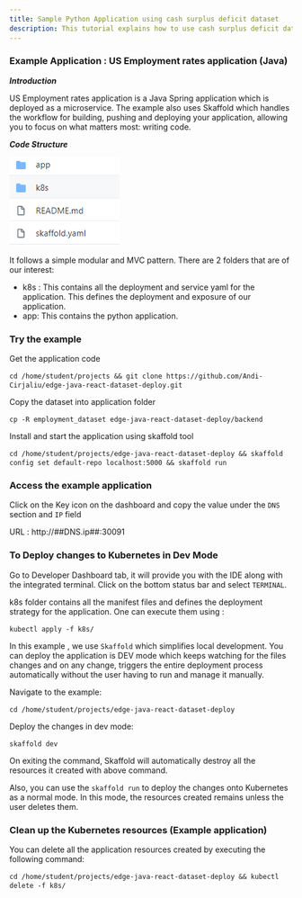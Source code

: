 ```yaml
---
title: Sample Python Application using cash surplus deficit dataset
description: This tutorial explains how to use cash surplus deficit dataset in a sample python application
---
```


### Example Application : US Employment rates application (Java)

***Introduction***

US Employment rates application is a Java Spring application which is deployed as a microservice.
The example also uses Skaffold which handles the workflow for building, pushing and deploying your application, allowing you to focus on what matters most: writing code.

***Code Structure***

![codestructure](_images/app-structure.PNG)

It follows a simple modular and MVC pattern. There are 2 folders that are of our interest:
- k8s :  This contains all the deployment and service yaml for the application. This defines the deployment and exposure of our application.
- app: This contains the python application.

### Try the example

Get the application code
```execute
cd /home/student/projects && git clone https://github.com/Andi-Cirjaliu/edge-java-react-dataset-deploy.git
```

Copy the dataset into application folder
```execute
cp -R employment_dataset edge-java-react-dataset-deploy/backend
```

Install and start the application using skaffold tool
```execute
cd /home/student/projects/edge-java-react-dataset-deploy && skaffold config set default-repo localhost:5000 && skaffold run
```

### Access the example application

Click on the Key icon on the dashboard and copy the value under the `DNS` section and `IP` field

URL :  http://##DNS.ip##:30091

### To Deploy changes to Kubernetes in Dev Mode

Go to Developer Dashboard tab, it will provide you with the IDE along with the integrated terminal.  Click on the bottom status bar and select `TERMINAL`. 

k8s folder contains all the manifest files and defines the deployment strategy for the application.
One can execute them using :
```execute
kubectl apply -f k8s/
```

In this example , we use `Skaffold` which simplifies local development. You can deploy the application is DEV mode which keeps watching for the files changes and on any change, triggers the entire deployment process automatically without the user having to run and manage it manually.

Navigate to the example:
```execute
cd /home/student/projects/edge-java-react-dataset-deploy
```

Deploy the changes in dev mode:
```execute
skaffold dev
```

On exiting the command, Skaffold will automatically destroy all the resources it created with above command.

Also, you can use the `skaffold run` to deploy the changes onto Kubernetes as a normal mode. In this mode, the resources created remains unless the user deletes them.

### Clean up the Kubernetes resources (Example application)

You can delete all the application resources created by executing the following command:
```execute
cd /home/student/projects/edge-java-react-dataset-deploy && kubectl delete -f k8s/
```





